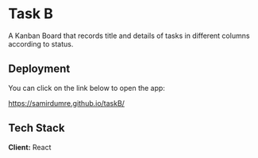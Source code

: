 
# Task B
A Kanban Board that records title and details of tasks in different columns according to status.

## Deployment
You can click on the link below to open the app:

https://samirdumre.github.io/taskB/




## Tech Stack
**Client:** React


